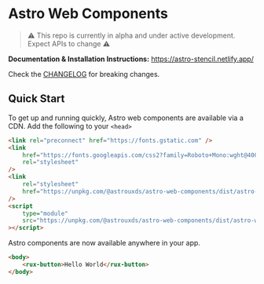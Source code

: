 # Astro Web Components

> ⚠️ This repo is currently in alpha and under active development. Expect APIs to change ⚠️

**Documentation & Installation Instructions:** https://astro-stencil.netlify.app/

Check the [CHANGELOG](./CHANGELOG.md) for breaking changes.

## Quick Start

To get up and running quickly, Astro web components are available via a CDN. Add the following to your `<head>`

```html
<link rel="preconnect" href="https://fonts.gstatic.com" />
<link
    href="https://fonts.googleapis.com/css2?family=Roboto+Mono:wght@400&family=Roboto:wght@200;300;400;500;600;800&display=swap"
    rel="stylesheet"
/>
<link
    rel="stylesheet"
    href="https://unpkg.com/@astrouxds/astro-web-components/dist/astro-web-components/astro-web-components.css"
/>
<script
    type="module"
    src="https://unpkg.com/@astrouxds/astro-web-components/dist/astro-web-components/astro-web-components.esm.js"
></script>
```

Astro components are now available anywhere in your app.

```html
<body>
    <rux-button>Hello World</rux-button>
</body>
```
